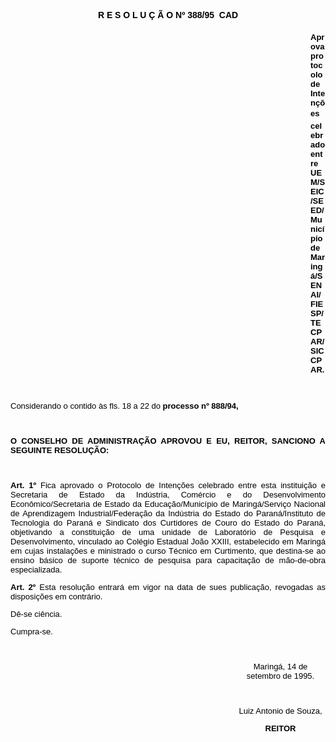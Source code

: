 <BODY TEXT="#000000">

<FONT FACE="Arial"><P ALIGN="JUSTIFY"></P>
<P ALIGN="JUSTIFY">&nbsp;</P>
<B><P ALIGN="CENTER">R E S O L U &Ccedil; &Atilde; O Nº  388/95  CAD</P>
</B></FONT><FONT SIZE=2><DIR>
<DIR>
<DIR>
<DIR>
<DIR>
<DIR>
<DIR>
<DIR>
<DIR>
<DIR>
<DIR>
<DIR>

</FONT><B><FONT FACE="Arial"><P ALIGN="JUSTIFY">Aprova protocolo de Inten&ccedil;&otilde;es  celebrado entre UEM/SEIC/SEED/Munic&iacute;pio de Maring&aacute;/SENAI/FIESP/TECPAR/SICCPAR.</P>
</B></FONT><FONT SIZE=2>
<P>&nbsp;</P></DIR>
</DIR>
</DIR>
</DIR>
</DIR>
</DIR>
</DIR>
</DIR>
</DIR>
</DIR>
</DIR>
</DIR>

</FONT><FONT FACE="Arial"><P ALIGN="JUSTIFY">Considerando o contido &agrave;s fls. 18 a 22 do <B>processo nº 888/94,</P>
</B><P ALIGN="JUSTIFY"></P>
<P ALIGN="JUSTIFY">&nbsp;</P>
<B><P ALIGN="JUSTIFY">O CONSELHO DE ADMINISTRA&Ccedil;&Atilde;O APROVOU E EU, REITOR, SANCIONO A SEGUINTE RESOLU&Ccedil;&Atilde;O:</P>
<P ALIGN="JUSTIFY"></P>
</B><P ALIGN="JUSTIFY">&nbsp;</P>
<B><P ALIGN="JUSTIFY">Art. 1º</B> Fica aprovado o Protocolo de Inten&ccedil;&otilde;es celebrado entre esta institui&ccedil;&atilde;o e Secretaria de Estado da Ind&uacute;stria, Com&eacute;rcio e do Desenvolvimento Econ&ocirc;mico/Secretaria de Estado da Educa&ccedil;&atilde;o/Munic&iacute;pio de Maring&aacute;/Servi&ccedil;o Nacional de Aprendizagem Industrial/Federa&ccedil;&atilde;o da Ind&uacute;stria do Estado do Paran&aacute;/Instituto de Tecnologia do Paran&aacute; e Sindicato dos Curtidores de Couro do Estado do Paran&aacute;, objetivando a constitui&ccedil;&atilde;o de uma unidade de Laborat&oacute;rio de Pesquisa e Desenvolvimento, vinculado ao Col&eacute;gio Estadual Jo&atilde;o XXIII, estabelecido em Maring&aacute; em cujas instala&ccedil;&otilde;es e ministrado o curso T&eacute;cnico em Curtimento, que destina-se ao ensino b&aacute;sico de suporte t&eacute;cnico de pesquisa para capacita&ccedil;&atilde;o de m&atilde;o-de-obra especializada.</P>
<B><P ALIGN="JUSTIFY">Art. 2º</B> Esta resolu&ccedil;&atilde;o entrar&aacute; em vigor na data de sues publica&ccedil;&atilde;o, revogadas as disposi&ccedil;&otilde;es em contr&aacute;rio.</P>
<P ALIGN="JUSTIFY">D&ecirc;-se ci&ecirc;ncia.</P>
<P ALIGN="JUSTIFY">Cumpra-se.</P>
<P ALIGN="JUSTIFY"></P>
<P ALIGN="CENTER">&nbsp;</P><DIR>
<DIR>
<DIR>
<DIR>
<DIR>
<DIR>
<DIR>
<DIR>
<DIR>

<P ALIGN="CENTER">Maring&aacute;, 14 de setembro de 1995.</P>
<P ALIGN="CENTER"></P>
<P ALIGN="CENTER">&nbsp;</P>
<P ALIGN="CENTER">Luiz Antonio de Souza,</P>
<B><P ALIGN="CENTER">REITOR</P></DIR>
</DIR>
</DIR>
</DIR>
</DIR>
</DIR>
</DIR>
</DIR>
</DIR>
</B></FONT></BODY>
